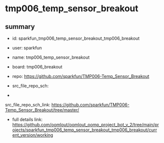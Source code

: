 # tmp006_temp_sensor_breakout
 
## summary 
* id: sparkfun_tmp006_temp_sensor_breakout_tmp006_breakout
* user: sparkfun
* name: tmp006_temp_sensor_breakout
* board: tmp006_breakout
* repo: https://github.com/sparkfun/TMP006-Temp_Sensor_Breakout



* src_file_repo_sch: 
*
 src_file_repo_sch_link: https://github.com/sparkfun/TMP006-Temp_Sensor_Breakout/tree/master/
* full details link: https://github.com/oomlout/oomlout_oomp_project_bot_v_2/tree/main/projects/sparkfun_tmp006_temp_sensor_breakout_tmp006_breakout/current_version/working  






